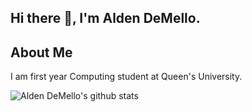 ## Hi there 👋, I'm Alden DeMello.

## About Me
I am first year Computing student at Queen's University.

![Alden DeMello's github stats](https://github-readme-stats.vercel.app/api?username=aldendemello&theme=algolia&hide=contribs,prs)

<!--
**aldendemello/aldendemello** is a ✨ _special_ ✨ repository because its `README.md` (this file) appears on your GitHub profile.

Here are some ideas to get you started:

- 🔭 I’m currently working on ...
- 🌱 I’m currently learning ...
- 👯 I’m looking to collaborate on ...
- 🤔 I’m looking for help with ...
- 💬 Ask me about ...
- 📫 How to reach me: ...
- 😄 Pronouns: ...
- ⚡ Fun fact: ...
-->
